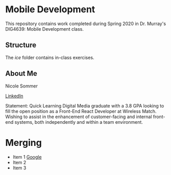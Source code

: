 # Mobile Development
This repository contains work completed during Spring 2020 in Dr. Murray's DIG4639: Mobile Development class.

## Structure
The *ice* folder contains in-class exercises. 

## About Me
Nicole Sommer

[LinkedIn](https://www.linkedin.com/in/nicole-sommer-7b792a190)

Statement: 
Quick Learning Digital Media graduate with a 3.8 GPA looking to fill the open position as a Front-End React Developer at Wireless Match.  Wishing to assist in the enhancement of customer-facing and internal front-end systems, both independently and within a team environment.

# Merging 
- Item 1 [Google](http://www.google.com)
- Item 2
- Item 3